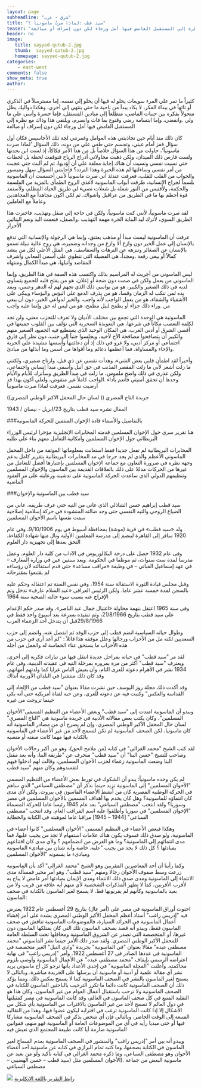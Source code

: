 ```yaml
---
layout: page
subheadline: "شرق - غرب"
title: "سيد قطب :لماذا صرتُ ماسونياً ؟"
teaser: "كثيراً ما تمر علي المرء سويعات يحلو له فيها أن يخلو إلي نفسه، إما مسترسلاً في الذكري أو تائهاً في بيداء الفكر، لا يكاد يبدأ من ناحية ما حتي ينتهي إلي أخري، وهكذا دواليك يظل متجولاً بفكره بين جنبات الماضي، متطلعاً إلي ميادين المستقل، فإما حسرة وأسي علي ما ولي وانقضي، وإما ابتسامة رضي وقنوع بما فات وانصرم، ويلتقي هذا وذاك مع نظرة إلي المستقبل الغامض فيها أمل ورجاء لكن دون إسراف أو مبالغة"
header: no
image:
   title: sayyed-qutub-2.jpg
   thumb:  sayyed-qutub-2.jpg
   homepage: sayyed-qutub-2.jpg
categories:
    - east-west
comments: false
show_meta: true
author:
---
```



كثيراً ما تمر علي المرء سويعات يحلو له فيها أن يخلو إلي نفسه، إما مسترسلاً في الذكري أو تائهاً في بيداء الفكر، لا يكاد يبدأ من ناحية ما حتي ينتهي إلي أخري، وهكذا دواليك يظل متجولاً بفكره بين جنبات الماضي، متطلعاً إلي ميادين المستقل، فإما حسرة وأسي علي ما ولي .وانقضي، وإما ابتسامة رضي وقنوع بما فات وانصرم، ويلتقي هذا وذاك مع نظرة إلي المستقبل الغامض فيها أمل ورجاء لكن دون إسراف أو مبالغة

كان ذلك منذ أيام حين تجاذبتني هذه العوامل وغمرتني لجة تلك الأحاسيس فكان أول سؤال قفز أمام عيني، وتجسم حتي طغي علي من دونه، ذلك السؤال 'لماذا صرت ماسونياً'، حاولت من هذا السؤال خلاصاً بل من هذا الأمر فكاكاً، إذ لست ابن بجدتها ولست فارس ذلك الميدان، ولكن ذهبت محاولاتي أدراج الرياح فتوقفت لحظة بل لحظات حتي نسيت نفسي ونسيت أن هناك إجابة معلقة علي أن أؤديها، ثم لم ألبث حتي عجبت من أمر نفسي وساءلتها لم هذه الحيرة وهذا التردد؟ فأجابتني السؤال سهل وميسور والجواب من القلب للقلب، فعرفت عندئذ أني صرت ماسونياً لأنني أحسست أن الماسونية بلسماً لجراح الإنسانية، طرقت أبواب الماسونية لأغذي الروح الظمأي بالمزيد من الفلسفة والحكمة، ولأقتبس من النور شعلة بل شعلات تضيء لي طريق الحياة المظلم، ولأستمد قوة أحطم بها ما في الطريق من عراقيل وأشواك، ثم لكي أكون مجاهداً مع المجاهدين وعاملاً مع العاملين

لقد صرت ماسونياً، لأنني كنت ماسونياً، ولكن في حاجة إلي صقل وتهذيب، فاخترت هذا الطريق السوي، لأترك ليد البناية الحرة مهمة التهذيب .والصقل، فنعمت اليد ونعم البنائين الأحرار

عرفت أن الماسونية ليست مبدأ أو مذهب يعتنق، وإنما هي الرجولة والإنسانية التي تدفع بالإنسان إلي عمل الخير دون وازع ألا وازع من وجدانه وضميره، هي روح عالية نبيلة تسمو بالإنسان عن الصغائر وتنزهه عن الترهات والسفاسف، هي المثل الأعلي لكل من ينشد كمالاً أو يبغي رفعة .ومجداً، هي الفضيلة التي تنطوي علي أسمي المعاني وأشرف المقاصد وأنبلها، هي مبدأ الكمال ومنتهاه

ليس الماسوني من أجريت له المراسيم بذلك واكتسب هذه الصفة في هذا الطريق، وإنما الماسوني من يعمل ولكن في صمت دون ضجة أو إعلان، هو من يفتح قلبه للجميع يتساوي لديه في ذلك الصغير والكبير، هو من يواسي ذلك الذي تجهم لهم له الدهر وعبس، ويمد يده لمن تنكب له الزمان وقسا، هو من يذرف الدمع علي البؤس والبؤساء ويبكي علي الأشقياء والشقاء، هو من يعمل الواجب لأنه واجب، والخير لدواعي الخير، دون أن يبغي من .وراء ذلك جزاء أو يطمح لنيل مطمح، هو من ليس له حق وإنما عليه واجب

الماسونية هي الوحدة التي تجمع بين مختلف الأديان ولا تعرف للتحزب معني، ولن تجد لكلمة التعصب مكاناً في شرعها، هي التعويذة السحرية التي تؤلف بين القلوب جميعها في أقصي الشرق أو أدني الغرب، هي المكان الوحيد الذي يستطيع فيه الجميع، الصغير منهم والكبير أن يتصافحوا مصافحة الأخ لأخيه، ويجلسوا جنباً إلي جنب، دون نظر إلي فارق اجتماعي أو مركز أدبي، ولا غرو في ذلك إذ أن دعائمها وأسسها مشيدة علي الحرية .والإخاء والمساواة، فما أعظمها دعائم وما أقواها من أسس وما أبذلها من مبادئ

وأخيراً لقد اطمأن قلبي بعض الشيء، وهدأت نفسي عن ذي قبل، وارتاح ضميري، ولكنني ما زلت أشعر لأني ما زلت المقصر المذنب في حق أنبل وأسمي مبدأ إنساني واجتماعي، ولكن عذري في ذلك واضح ملموس، ما زلت في مبدأ الطريق وسأترك للأيام والأيام وحدها أن تحقق أمنيتي فأنعم بأداء .الواجب كاملاً غير منقوص، ولعلي أكون بهذا قد أرضيت نفسي، فعرفت لماذا صرت ماسونياً

((جريدة التاج المصري (( لسان حال المحفل الاكبر الوطني المصري

المقال نشره سيد قطب بتاريخ 23/ابريل  - نيسان / 1943

###بالتفاصيل والأسماء قادة الإخوان المنتمين للحركة الماسونية

هنا تقرير سري حول الإخوان المسلمين قدمته المخابرات الإنجليزية مؤخرا لرئيس الوزراء البريطاني حول الإخوان المسلمين وامكانية التعامل معهم بناء على طلبه

المخابرات البريطانية لم تفعل جديدا فقط استعانت بمعلوماتها الموثقة من داخل المحفل الماسوني الأعظم والذي لم يجد حرجا في مد المخابرات البريطانية بتقرير كامل يدعم وجهة نظره في ضرورة التعاون مع جماعة الإخوان المسلمين بإعتبارها أفضل للتعامل من غيرها من الحركات مدللا على ذلك بالعلاقات القديمة بين الماسون والإخوان المسلمين وتنظيمهم الدولي الذي ساعدت الحركة الماسونية على تدشينه ورعايته على مر العقود الماضية

###سيد قطب بين الماسونية والإخوان

سيد قطب إبراهيم حسن الشاذلي الذي عانى من التيه حتى عرف طريقه، عانى من الضياع الروحي والتيه النفسي حتى وجد ضالته المنشودة في حركة إسلامية إصلاحية سمت نفسها باسم الأخوان المسلمين

ولد «سيد قطب» في قرية (موشة) بمحافظة أسيوط في يوم 9/10/1906، وفى عام 1920 سافر إلى القاهرة لينضم إلى مدرسة المعلمين الأولية ونال منها شهادة الكفاءة، التحق بعدها إلى تجهيزية دار العلوم

وفى عام 1932 حصل على درجة البكالوريوس في الآداب من كلية دار العلوم. وعمل مدرسا لمدة ست سنوات، ثم موظفا في الحكومة. وبعد سنتين عين في وزارة المعارف – في عهد إسماعيل القباني – في وظيفة «مراقب مساعد» حتى قدم استقالته لأن رؤساءه لم يقتنعوا بمقترحاته

وقبل مجلس قيادة الثورة الاستقالة سنة 1954، وفي نفس السنة تم اعتقاله وحكم عليه بالسجن لمدة خمسة عشر عاما. ولكن الرئيس العراقي «عبد السلام عارف» تدخل وتم الإفراج عنه بسبب سوء حالته الصحية سنة 1964

وفي سنة 1965 اعتقل بتهمة محاولة «اغتيال جمال عبد الناصر». وقد صدر حكم الإعدام على سيد قطب بتاريخ 21/8/1966، وتم تنفيذه بسرعة بعد أسبوع واحد فقط في 29/8/1966قبل أن يتدخل أحد الزعماء العرب

وطوال حياته السياسية انضم قطب إلى حزب الوفد ثم انفصل عنه، وانضم إلى حزب السعديين لكنه مل من الأحزاب ورجالها وعلل موقفه هذا قائلاً : "لم أعد أرى في حزب من هذه الأحزاب ما يستحق عناء الحماسة له والعمل من أجله

لقد مر "سيد قطب" في حياته بمراحل عديدة انتقل فيها من تيارات فكرية إلى أخرى، ويعترف "سيد قطب" أكثر من مرة بمروره بمرحلة التيه في عقيدته الدينية، وفى عام 1934 نشر في الأهرام دعوته للعرى التام، وأن يعيش الناس عرايا كما ولدتهم أمهاتهم، وقد كان ذلك منتشرا في البلدان الأوربية آنذاك

وقد أكدت ذلك مجلة روز اليوسف حين نشرت مقالا بعنوان "سيد قطب من الإلحاد إلى القداسة والعكس" وكتبت فيه عن دعوته للعرى، وعن حبه لفتاة أمريكية حتى أنه بكى حينما تزوجت من غيره

ويبدو أن الماسونية امتدت إلى "سيد قطب" وبعض الأعضاء من التنظيم المسمى"الأخوان المسلمين"، وكان يكتب بعض مقالاته الأدبية في جريدة ماسونية هي "التاج المصري" لسان حال المحفل الأكبر الوطني المصري، وإن لم يصرح أي من مصادر الماسونية أنه كان ماسونيا، لكن الصحف الماسونية لم تكن لتسمح لأحد من غير الأعضاء في الماسونية بالكتابة فيها مهما كانت صفته أو منصبه

لقد كتب الشيخ "محمد الغزالي" في كتابه (من ملامح الحق)، وهو من أكبر رجالات الأخوان وصاحب للشيخ "حسن البنا" أن "سيد قطب" منحرف عن "طريقة البنا، وأنه بعد مقتل البنا وضعت الماسونية زعماء لحزب الأخوان المسلمين، وقالت لهم ادخلوا فيهم لتفسدوهم وكان منهم "سيد قطب


لم يكن وحده ماسونياً: يبدو أن الشكوك في تورط بعض الأعضاء من التنظيم المسمى "الأخوان المسلمين" إلى الماسونية تزيد حينما نذكر أن "مصطفى السباعي" الذي ساهم في الحركة الوطنية المصرية كان من أنشط الأعضاء الماسون في بيروت. ولكن لأي مدى كان انتماؤه للماسونية؟ وهل كان يخدم بها أهداف المسمين بالأخوان المسلمين في مصر وسوريا؟ ولقد انتخب "مصطفى السباعي" بعد عام 1945 رئيسا عاما للحركة المسماة "الإخوان المسلمين" في سوريا وأطلقوا عليه اسم المراقب العام. وقد انتخب "مصطفى السباعي" [1944 – 1945] مراقبا عاما لموهبته في الكتابة والخطابة

وهكذا فبعض الأعضاء في التنظيم المسمى "الأخوان المسلمين" كانوا أعضاء في الماسونية، ولو صدق ذلك فسوف يكون هناك علامات استفهام لا تجد من يجيب عليها، فما مدى انتمائهم إلى الماسونية؟ وما هو الغرض من انضمامهم ؟ ولأي مدى كان اقتناعهم بمبادئها ؟ كل ذلك لا يجد من يجيب "عليه. خاصة وأنه شتان بين مبادىء الماسونية ومبادىء ما يسمونه "الأخوان المسلمين

وكما رأينا أن أحد المعاصرين المقربين وهو الشيخ "محمد الغزالي" أكد بأن الماسونية زرعت وسط صفوف الأخوان رجالا ومنهم "سيد قطب". وهو أمر محير فمسألة مدى الانتماء إلى الماسونية ومدى صدق ذلك الانتماء ومدى الإيمان بمبادئها أمر غامض لا يباح به لأقرب الأقربين، كما لا تظهر المذكرات الشخصية لأي منهم أية علاقة من قريب ولا من بعيد بالماسونية وكأنهم لم يقربونها قط. لا يسمح لغير الماسون بالكتابة في صحف :الماسون

احتوت أوراق الماسونية في مصر على (أمر عال) بتاريخ 29 أغسطس عام 1922 يعترض فيه "إدريس راغب" أستاذ أعظم المحفل الأكبر الوطني المصري بشدة على أمر إفشاء أعمال الماسونية في الجرائد السيارة، فالموضوعات الماسونية تناقش في صحف الماسون فقط، ويبدو أنه قصد بصحف الماسون تلك التي كان يمتلكها الماسون دون غيرها، أو المتخصصة التي تصدر عن الشروق الماسونية ومحافلها تحت السلطة العامة للمحفل الأكبر الوطني المصري. ولقد صدر ذلك الأمر حينما نشر الماسوني "محمد مصطفى عبده" مقالا بعنوان "في الماسونية" بجريدة "وادي النيل" الغير متخصصة في الماسونية في عددها الصادر في 27 أغسطس 1922. وأمر "إدريس راغب" في نهاية اعتراضه الرسمي بإيقاف "محمد مصطفى عبده" عن الأعمال الماسونية وأوصى بلزوم محاكمته. وأعلنت "المجلة الماسونية" في إحدى الأعداد بأنها ترجو كل أخ ماسونى يريد نشر أي مقالة علمية أو أدبية أو ماسونية أن يرسلها على الجريدة مباشرة، وبالتالي لا يسمح لغير الماسون بالنشر في الصحف الماسونية كما لا يسمح بعكس ذلك. ومما يؤكد ذلك أن الصحف الماسونية كانت دائما ما تكرر الترحيب بالباحثين الماسون للكتابة في الصحف الماسونية ولا ترحب باستقبال أعمال العوام من غير الماسون، وكان هذا هو التقليد المتبع في كل صحف الماسون في العالم، وقد كانت الماسونية في مصر كمثيلتها في دول العالم لا تسمح لأحد من غير الماسون بالاقتراب من الماسونية بأي شكل من الأشكال إلا إذا كانت الماسونية ترغب في اقترابه ليكون عضوا فيها، وهذا من التقاليد المتبعة إلى الوقت الحاضر، وبالتالي فإن أي شخص يذكر في الصحف الماسونية مشاركا فيها أو حتى مبديا رأيه في أي من الموضوعات العامة أو الماسونية فهو منهم، فقوانين الماسونية صارمة أيا كانت طبيعة المجتمع الذي تعيش فيه

ويبدو أنه بين أمر "إدريس راغب" والمنشور في الصحف الماسونية بعدم السماح لغير الماسون في الكتابة بصحفها، وما كتبه تمام البرازي في كتابه عن ماسونية أحد أعضاء الأخوان وهو مصطفى السباعي، وما ذكره محمد الغزالي في كتابه تأكيد ولو من بعيد عن ماسونية البعض من جماعة .(الأخوان المسلمين مثل (سيد قطب – حسن الهضيبي – مصطفى السباعي

<img src="{{ site.url }}/images/sayyed-qutub.jpg"/>



<a href="http://www.redmoonrising.com/Ikhwan/MB.htm">
رابط التقرير باللغة الانكليزية
</a>
